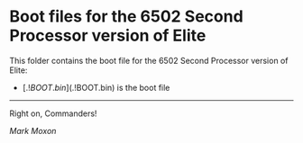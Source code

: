 # Boot files for the 6502 Second Processor version of Elite

This folder contains the boot file for the 6502 Second Processor version of Elite:

* [$.!BOOT.bin]($.!BOOT.bin) is the boot file

---

Right on, Commanders!

_Mark Moxon_